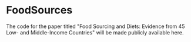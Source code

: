 # FoodSources

The code for the paper titled "Food Sourcing and Diets: Evidence from 45 Low- and Middle-Income Countries" will be made publicly available here.
